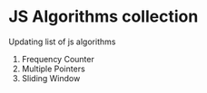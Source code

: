 # JS Algorithms collection

Updating list of js algorithms

01. Frequency Counter
02. Multiple Pointers
03. Sliding Window